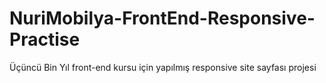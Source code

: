 # NuriMobilya-FrontEnd-Responsive-Practise
 Üçüncü Bin Yıl front-end kursu için yapılmış responsive site sayfası projesi
